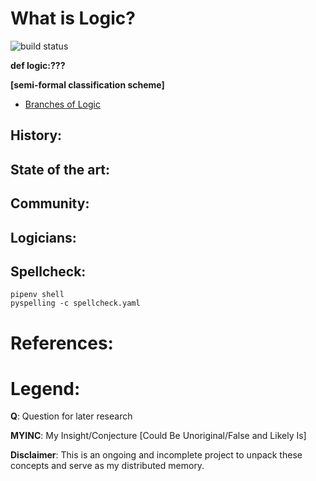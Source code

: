 # What is Logic?

![build status](https://github.com/praisetompane/logic/actions/workflows/logic.yaml/badge.svg) <br>

**def logic:???** 

**[semi-formal classification scheme]**
- [Branches of Logic](https://en.wikipedia.org/wiki/Outline_of_logic#Branches_of_logic)
      
## History:

## State of the art:

## Community:

## Logicians:

## Spellcheck:
```shell
pipenv shell
pyspelling -c spellcheck.yaml
```

# References: 


# Legend:
**Q**: Question for later research

**MYINC**: My Insight/Conjecture [Could Be Unoriginal/False and Likely Is]

**Disclaimer**: This is an ongoing and incomplete project to unpack these concepts and serve as my distributed memory.
